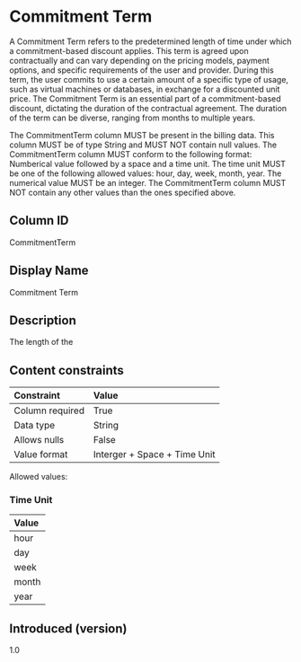 # Commitment Term

A Commitment Term refers to the predetermined length of time under which a commitment-based discount applies. This term is agreed upon contractually and can vary depending on the pricing models, payment options, and specific requirements of the user and provider. During this term, the user commits to use a certain amount of a specific type of usage, such as virtual machines or databases, in exchange for a discounted unit price. The Commitment Term is an essential part of a commitment-based discount, dictating the duration of the contractual agreement. The duration of the term can be diverse, ranging from months to multiple years. 

The CommitmentTerm column MUST be present in the billing data. This column MUST be of type String and MUST NOT contain null values. The CommitmentTerm column MUST conform to the following format: Numberical value followed by a space and a time unit. The time unit MUST be one of the following allowed values: hour, day, week, month, year. The numerical value MUST be an integer. The CommitmentTerm column MUST NOT contain any other values than the ones specified above.

## Column ID

CommitmentTerm

## Display Name

Commitment Term

## Description

The length of the 

## Content constraints

|    Constraint   |      Value      |
|:----------------|:----------------|
| Column required | True            |
| Data type       | String          |
| Allows nulls    | False           |
| Value format    | Interger + Space + Time Unit|

Allowed values:

### Time Unit
| Value |
| :---- |
| hour  | 
| day   |
| week  |          
| month |              
| year  |              

## Introduced (version)

1.0